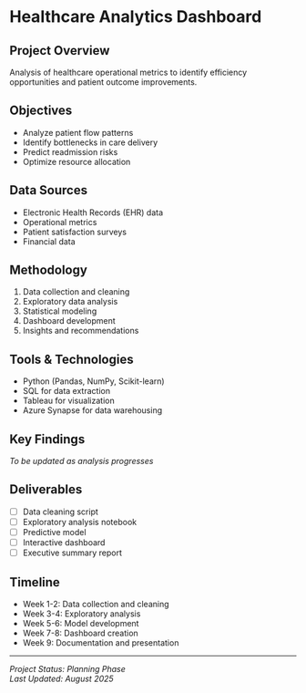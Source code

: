 # Healthcare Analytics Dashboard

## Project Overview
Analysis of healthcare operational metrics to identify efficiency opportunities and patient outcome improvements.

## Objectives
- Analyze patient flow patterns
- Identify bottlenecks in care delivery
- Predict readmission risks
- Optimize resource allocation

## Data Sources
- Electronic Health Records (EHR) data
- Operational metrics
- Patient satisfaction surveys
- Financial data

## Methodology
1. Data collection and cleaning
2. Exploratory data analysis
3. Statistical modeling
4. Dashboard development
5. Insights and recommendations

## Tools & Technologies
- Python (Pandas, NumPy, Scikit-learn)
- SQL for data extraction
- Tableau for visualization
- Azure Synapse for data warehousing

## Key Findings
*To be updated as analysis progresses*

## Deliverables
- [ ] Data cleaning script
- [ ] Exploratory analysis notebook
- [ ] Predictive model
- [ ] Interactive dashboard
- [ ] Executive summary report

## Timeline
- Week 1-2: Data collection and cleaning
- Week 3-4: Exploratory analysis
- Week 5-6: Model development
- Week 7-8: Dashboard creation
- Week 9: Documentation and presentation

---
<!-- Perfect! Your portfolio is now fully set up and ready for development. Let me provide you with a final summary:

🎉 Portfolio Setup Complete!
✅ What's Been Accomplished:
Complete Folder Structure - All directories created with logical organization
Professional Documentation - README, career plan, learning roadmap, and skills matrix
Project Templates - Ready-to-use templates for healthcare analytics and BI projects
Code Libraries - Reusable Python utilities and SQL scripts for healthcare analysis
Learning Framework - Structured exercises and progress tracking system
Getting Started Guide - Clear 30-day action plan with specific next steps
🚀 Your Immediate Next Steps:
Choose Your First Dataset - I recommend starting with CMS Hospital Quality data
Complete First Learning Exercise - Use the template in learning-exercises
Install Python Environment - Set up pandas, matplotlib, seaborn for analysis
Begin Healthcare Analytics Project - Follow the project template in healthcare-analytics
📊 Key Files to Start With:
GETTING_STARTED.md - Your complete 30-day roadmap
README.md - First project template
healthcare_analytics.py - Ready-to-use analysis functions
learning-roadmap.md - Track your progress and goals
🎯 Success Framework:
Your portfolio now has a professional structure that will grow with your skills. The documentation templates ensure consistency, while the code libraries will accelerate your project development. The learning exercises provide hands-on practice, and the progress tracking keeps you accountable to your goals.

You're ready to begin building your data analytics career showcase!

Start with the first learning exercise, document your process, and remember - your journey and problem-solving approach are just as valuable as your final results. -->
*Project Status: Planning Phase*  
*Last Updated: August 2025*
